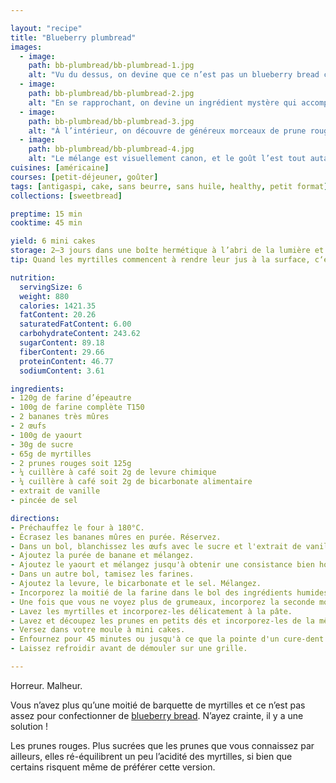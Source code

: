 ```yaml
---

layout: "recipe"
title: "Blueberry plumbread"
images:
  - image:
    path: bb-plumbread/bb-plumbread-1.jpg
    alt: "Vu du dessus, on devine que ce n’est pas un blueberry bread comme les autres mais on ne sait dire pourquoi."
  - image:
    path: bb-plumbread/bb-plumbread-2.jpg
    alt: "En se rapprochant, on devine un ingrédient mystère qui accompagne la myrtille mais sans vraiment savoir le définir."
  - image:
    path: bb-plumbread/bb-plumbread-3.jpg
    alt: "À l’intérieur, on découvre de généreux morceaux de prune rouge."
  - image:
    path: bb-plumbread/bb-plumbread-4.jpg
    alt: "Le mélange est visuellement canon, et le goût l’est tout autant."
cuisines: [américaine]
courses: [petit-déjeuner, goûter]
tags: [antigaspi, cake, sans beurre, sans huile, healthy, petit format]
collections: [sweetbread]

preptime: 15 min
cooktime: 45 min

yield: 6 mini cakes
storage: 2–3 jours dans une boîte hermétique à l’abri de la lumière et de la chaleur. 5 jours au frigo. 2 mois au congélateur.
tip: Quand les myrtilles commencent à rendre leur jus à la surface, c‘est le signe que la cuisson est presque terminée.

nutrition:
  servingSize: 6
  weight: 880
  calories: 1421.35
  fatContent: 20.26
  saturatedFatContent: 6.00
  carbohydrateContent: 243.62
  sugarContent: 89.18
  fiberContent: 29.66
  proteinContent: 46.77
  sodiumContent: 3.61

ingredients:
- 120g de farine d’épeautre
- 100g de farine complète T150
- 2 bananes très mûres
- 2 œufs
- 100g de yaourt
- 30g de sucre
- 65g de myrtilles
- 2 prunes rouges soit 125g
- ¼ cuillère à café soit 2g de levure chimique
- ¼ cuillère à café soit 2g de bicarbonate alimentaire
- extrait de vanille
- pincée de sel

directions:
- Préchauffez le four à 180°C.
- Écrasez les bananes mûres en purée. Réservez.
- Dans un bol, blanchissez les œufs avec le sucre et l'extrait de vanille. 
- Ajoutez la purée de banane et mélangez.
- Ajoutez le yaourt et mélangez jusqu'à obtenir une consistance bien homogène.
- Dans un autre bol, tamisez les farines. 
- Ajoutez la levure, le bicarbonate et le sel. Mélangez. 
- Incorporez la moitié de la farine dans le bol des ingrédients humides à la maryse. 
- Une fois que vous ne voyez plus de grumeaux, incorporez la seconde moitié. Réservez. 
- Lavez les myrtilles et incorporez-les délicatement à la pâte.
- Lavez et découpez les prunes en petits dés et incorporez-les de la même façon.
- Versez dans votre moule à mini cakes. 
- Enfournez pour 45 minutes ou jusqu'à ce que la pointe d'un cure-dent ressorte sèche. 
- Laissez refroidir avant de démouler sur une grille. 

---
```


Horreur. Malheur.

Vous n’avez plus qu’une moitié de barquette de myrtilles et ce n’est pas assez pour confectionner de [blueberry bread](bb-bread.html). N’ayez crainte, il y a une solution&nbsp;!

Les prunes rouges. Plus sucrées que les prunes que vous connaissez par ailleurs, elles ré-équilibrent un peu l’acidité des myrtilles, si bien que certains risquent même de préférer cette version. 